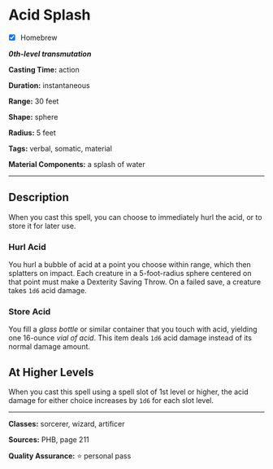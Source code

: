 # Acid Splash

- [x] Homebrew

***0th-level transmutation***

**Casting Time:** action

**Duration:** instantaneous

**Range:** 30 feet

**Shape:** sphere

**Radius:** 5 feet

**Tags:** verbal, somatic, material

**Material Components:** a splash of water

---

## Description
When you cast this spell, you can choose to immediately hurl the acid, or to store it for later use.

### Hurl Acid
You hurl a bubble of acid at a point you choose within range, which then splatters on impact.
Each creature in a 5-foot-radius sphere centered on that point must make a Dexterity Saving Throw.
On a failed save, a creature takes `1d6` acid damage.

### Store Acid
You fill a *glass bottle* or similar container that you touch with acid, yielding one 16-ounce *vial of acid*.
This item deals `1d6` acid damage instead of its normal damage amount.

## At Higher Levels
When you cast this spell using a spell slot of 1st level or higher, the acid damage for either choice increases by `1d6` for each slot level.

---

**Classes:** sorcerer, wizard, artificer

**Sources:** PHB, page 211

**Quality Assurance:** :star: personal pass

